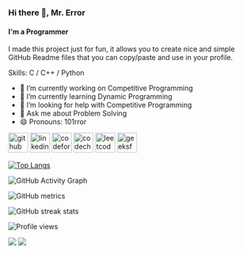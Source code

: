 ### Hi there 👋, Mr. Error
#### I'm a Programmer

I made this project just for fun, it allows you to create nice and simple GitHub Readme files that you can copy/paste and use in your profile.

Skills: C / C++ / Python

- 🔭 I’m currently working on Competitive Programming 
- 🌱 I’m currently learning Dynamic Programming 
- 🤔 I’m looking for help with Competitive Programming 
- 💬 Ask me about Problem Solving 
- 😄 Pronouns: 101rror 


[<img src='https://cdn.jsdelivr.net/npm/simple-icons@3.0.1/icons/github.svg' alt='github' height='40'>](https://github.com/101rror)  [<img src='https://cdn.jsdelivr.net/npm/simple-icons@3.0.1/icons/linkedin.svg' alt='linkedin' height='40'>](https://www.linkedin.com/in/101rror/)  [<img src='https://cdn.jsdelivr.net/npm/simple-icons@3.0.1/icons/codeforces.svg' alt='codeforces' height='40'>](https://codeforces.com/profile/101rror)  [<img src='https://cdn.jsdelivr.net/npm/simple-icons@3.0.1/icons/codechef.svg' alt='codechef' height='40'>](https://www.codechef.com/users/mr_101rror)  [<img src='https://cdn.jsdelivr.net/npm/simple-icons@3.0.1/icons/leetcode.svg' alt='leetcode' height='40'>](https://leetcode.com/101rror/)  [<img src='https://cdn.jsdelivr.net/npm/simple-icons@3.0.1/icons/geeksforgeeks.svg' alt='geeksforgeeks' height='40'>](https://auth.geeksforgeeks.org/user/101rror)  

[![Top Langs](https://github-readme-stats.vercel.app/api/top-langs/?username=101rror)](https://github.com/anuraghazra/github-readme-stats)

![GitHub Activity Graph](https://activity-graph.herokuapp.com/graph?username=101rror)  

![GitHub metrics](https://metrics.lecoq.io/101rror)  

![GitHub streak stats](https://streak-stats.demolab.com/?user=101rror)  

![Profile views](https://gpvc.arturio.dev/101rror)   

![](https://leetcard.jacoblin.cool/101rror?ext=contest)
![](https://leetcard.jacoblin.cool/101rror?ext=heatmap)
